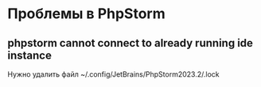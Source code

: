 # Проблемы в PhpStorm

## phpstorm cannot connect to already running ide instance

Нужно удалить файл ~/.config/JetBrains/PhpStorm2023.2/.lock
